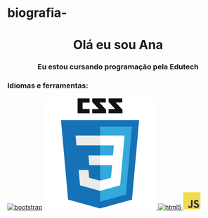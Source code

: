 # biografia-
<h1 align = "center"> Olá eu sou Ana </h1>
<h3 align = "center"> Eu estou cursando programação pela Edutech </h3>


<h3 align = "left"> Idiomas e ferramentas: </h3>
<p align = "left"> <a href="https://getbootstrap.com" target="_blank"> <img src = "https://raw.githubusercontent.com/devicons/devicon/master/icons/bootstrap/bootstrap-plain/wordmark.svg "alt =" bootstrap "width = "40" height = "40"/></a> 
<a href =" https://www.w3schools.com/css/ "target = "_ blank"> <img src = "https://raw.githubusercontent.com/devicons/devicon/master/icons/css3/css3-original-wordmark.svg" alt= "css3" largura = "40" altura = "40" /> </a> <a href="https://www.w3.org/html/" target="_blank"> <img src = "https: //raw.githubusercontent.com / devicons / devicon / master / icons / html5 / html5-original-wordmark.svg "alt =" html5 "width =" 40 "height =" 40 "/> </a> <a href =" https://developer.mozilla.org/en-US/docs/Web/JavaScript" target = "_ blank "><img src =" https://raw.githubusercontent.com/devicons/devicon/master/icons/javascript/javascript-original.svg "alt = "javascript" width = "40" height ="40"/> </a></p>
